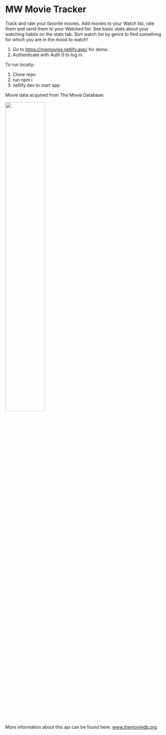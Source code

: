# MW Movie Tracker
Track and rate your favorite movies.
Add movies to your Watch list, rate them and send them to your Watched list. 
See basic stats about your watching habits on the stats tab.
Sort watch list by genre to find something for which you are in the mood to watch!
1. Go to https://mwmovies.netlify.app/ for demo. 
2. Authenticate with Auth 0 to log in. 

To run locally:
1. Clone repo
2. run npm i
3. netlify dev to start app

Movie data acquired from The Movie Database:

<img src="https://www.themoviedb.org/assets/2/v4/logos/v2/blue_long_2-9665a76b1ae401a510ec1e0ca40ddcb3b0cfe45f1d51b77a308fea0845885648.svg" width=50% height=50%>

More information about this api can be found here: www.themoviedb.org
